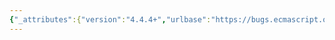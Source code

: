 ```yaml
---
{"_attributes":{"version":"4.4.4+","urlbase":"https://bugs.ecmascript.org/","maintainer":"dherman@mozilla.com"},"bug":{"bug_id":3389,"creation_ts":"2014-11-17 08:52:00 -0800","short_desc":"7.3.14 CreateListFromArrayLike: optional 'elementTypes' formal not in signature","delta_ts":"2014-12-07 14:35:09 -0800","product":"Draft for 6th Edition","component":"editorial issue","version":"Rev 28: October 14, 2014 Draft","rep_platform":"All","op_sys":"All","bug_status":"RESOLVED","resolution":"FIXED","priority":"Normal","bug_severity":"trivial","everconfirmed":true,"reporter":{"uid":"lhansen","name":"Lars T Hansen"},"assigned_to":{"uid":"allen","name":"Allen Wirfs-Brock"},"long_desc":[{"commentid":10656,"comment_count":0,"who":{"uid":"lhansen","name":"Lars T Hansen"},"bug_when":"2014-11-17 08:52:54 -0800","thetext":"(HTML version, did not check PDF)\n\nThe prose shows that there should be an optional formal parameter called 'elementTypes', by convention used elsewhere this should be present in the signature in the section heading."},{"commentid":10659,"comment_count":1,"who":{"uid":"allen","name":"Allen Wirfs-Brock"},"bug_when":"2014-11-17 09:42:06 -0800","thetext":"fixed in rev29 editor's draft\n\nfor things like this it's reasonable to assume the HTML and PDF versions are the same as they are generated from the same docx file."},{"commentid":10927,"comment_count":2,"who":{"uid":"allen","name":"Allen Wirfs-Brock"},"bug_when":"2014-12-07 14:35:09 -0800","thetext":"fixed in rev29"}]}}
---
```

